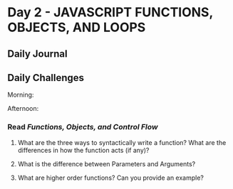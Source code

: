# Day 2 - JAVASCRIPT FUNCTIONS, OBJECTS, AND LOOPS

## Daily Journal


## Daily Challenges

Morning: 

Afternoon: 

### Read *Functions, Objects, and Control Flow*

1. What are the three ways to syntactically write a function? What are the differences in how the function acts (if any)?


2. What is the difference between Parameters and Arguments?


3. What are higher order functions? Can you provide an example?
